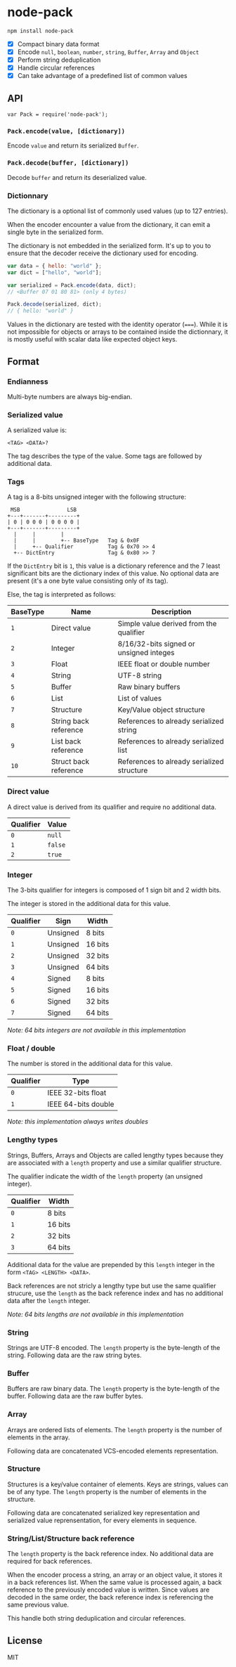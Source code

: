node-pack
=========

```
npm install node-pack
```

- [x] Compact binary data format
- [x] Encode `null`, `boolean`, `number`, `string`, `Buffer`, `Array` and `Object`
- [x] Perform string deduplication
- [x] Handle circular references
- [x] Can take advantage of a predefined list of common values

## API

`var Pack = require('node-pack');`

### `Pack.encode(value, [dictionary])`

Encode `value` and return its serialized `Buffer`.

### `Pack.decode(buffer, [dictionary])`

Decode `buffer` and return its deserialized value.

### Dictionnary

The dictionary is a optional list of commonly used values (up to 127 entries).

When the encoder encounter a value from the dictionary, it can emit a single byte in the serialized form.

The dictionary is not embedded in the serialized form. It's up to you to ensure that the decoder receive the dictionary used for encoding.

```js
var data = { hello: "world" };
var dict = ["hello", "world"];

var serialized = Pack.encode(data, dict);
// <Buffer 07 01 80 81> (only 4 bytes)

Pack.decode(serialized, dict);
// { hello: "world" }
```

Values in the dictionary are tested with the identity operator (`===`). While it is not impossible for objects or arrays to be contained inside the dictionnary, it is mostly useful with scalar data like expected object keys.

## Format

### Endianness

Multi-byte numbers are always big-endian.

### Serialized value

A serialized value is:

```
<TAG> <DATA>?
```

The tag describes the type of the value. Some tags are followed by additional data.

### Tags

A tag is a 8-bits unsigned integer with the following structure:

```
 MSB               LSB
+---+-------+---------+
| 0 | 0 0 0 | 0 0 0 0 |
+---+-------+---------+
  |     |        |
  |     |        +-- BaseType   Tag & 0x0F
  |     +-- Qualifier           Tag & 0x70 >> 4
  +-- DictEntry                 Tag & 0x80 >> 7
```

If the `DictEntry` bit is `1`, this value is a dictionary reference and the 7 least significant bits are the dictionary index of this value. No optional data are present (it's a one byte value consisting only of its tag).

Else, the tag is interpreted as follows:

| BaseType | Name                  | Description                                |
|----------|-----------------------|--------------------------------------------|
| `1`      | Direct value          | Simple value derived from the qualifier    |
| `2`      | Integer               | 8/16/32-bits signed or unsigned integes    |
| `3`      | Float                 | IEEE float or double number                |
| `4`      | String                | UTF-8 string                               |
| `5`      | Buffer                | Raw binary buffers                         |
| `6`      | List                  | List of values                             |
| `7`      | Structure             | Key/Value object structure                 |
| `8`      | String back reference | References to already serialized string    |
| `9`      | List back reference   | References to already serialized list      |
| `10`     | Struct back reference | References to already serialized structure |

### Direct value

A direct value is derived from its qualifier and require no additional data.

| Qualifier | Value   |
|-----------|---------|
| `0`       | `null`  |
| `1`       | `false` |
| `2`       | `true`  |

### Integer

The 3-bits qualifier for integers is composed of 1 sign bit and 2 width bits.

The integer is stored in the additional data for this value.

| Qualifier | Sign     | Width   |
|-----------|----------|---------|
| `0`       | Unsigned | 8 bits  |
| `1`       | Unsigned | 16 bits |
| `2`       | Unsigned | 32 bits |
| `3`       | Unsigned | 64 bits |
| `4`       | Signed   | 8 bits  |
| `5`       | Signed   | 16 bits |
| `6`       | Signed   | 32 bits |
| `7`       | Signed   | 64 bits |

*Note: 64 bits integers are not available in this implementation*

### Float / double

The number is stored in the additional data for this value.

| Qualifier | Type                |
|-----------|---------------------|
| `0`       | IEEE 32-bits float  |
| `1`       | IEEE 64-bits double |

*Note: this implementation always writes doubles*

### Lengthy types

Strings, Buffers, Arrays and Objects are called lengthy types because they are associated with a `length` property and use a similar qualifier structure.

The qualifier indicate the width of the `length` property (an unsigned integer).

| Qualifier | Width   |
|-----------|---------|
| `0`       | 8 bits  |
| `1`       | 16 bits |
| `2`       | 32 bits |
| `3`       | 64 bits |

Additional data for the value are prepended by this `length` integer in the form `<TAG> <LENGTH> <DATA>`.

Back references are not stricly a lengthy type but use the same qualifier strucure, use the `length` as the back reference index and has no additional data after the `length` integer.

*Note: 64 bits lengths are not available in this implementation*

### String

Strings are UTF-8 encoded. The `length` property is the byte-length of the string. Following data are the raw string bytes.

### Buffer

Buffers are raw binary data. The `length` property is the byte-length of the buffer. Following data are the raw buffer bytes.

### Array

Arrays are ordered lists of elements. The `length` property is the number of elements in the array.

Following data are concatenated VCS-encoded elements representation.

### Structure

Structures is a key/value container of elements. Keys are strings, values can be of any type. The `length` property is the number of elements in the structure.

Following data are concatenated serialized key representation and serialized value reprensentation, for every elements in sequence.

### String/List/Structure back reference

The `length` property is the back reference index. No additional data are required for back references.

When the encoder process a string, an array or an object value, it stores it in a back references list. When the same value is processed again, a back reference to the previously encoded value is written. Since values are decoded in the same order, the back reference index is referencing the same previous value.

This handle both string deduplication and circular references.

## License

MIT